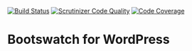 [![Build Status](https://travis-ci.org/kadimi/bootswatch.svg?branch=master)](https://travis-ci.org/kadimi/bootswatch)
[![Scrutinizer Code Quality](https://scrutinizer-ci.com/g/kadimi/bootswatch/badges/quality-score.png?b=master)](https://scrutinizer-ci.com/g/kadimi/bootswatch/?branch=master)
[![Code Coverage](https://scrutinizer-ci.com/g/kadimi/bootswatch/badges/coverage.png?b=master)](https://scrutinizer-ci.com/g/kadimi/bootswatch/?branch=master)

Bootswatch for WordPress
===
